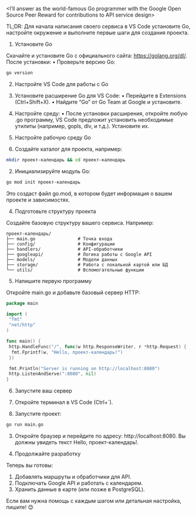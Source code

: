 <I’ll answer as the world-famous Go programmer with the Google Open Source Peer Reward for contributions to API service design>

TL;DR: Для начала написания своего сервиса в VS Code установите Go, настройте окружение и выполните первые шаги для создания проекта.

1. Установите Go

Скачайте и установите Go с официального сайта: <https://golang.org/dl/>.
После установки:
 • Проверьте версию Go:
````bash
go version
````
2. Настройте VS Code для работы с Go

 1. Установите расширение Go для VS Code:
 • Перейдите в Extensions (Ctrl+Shift+X).
 • Найдите “Go” от Go Team at Google и установите.
 2. Настройте среду:
 • После установки расширения, откройте любую .go программу, VS Code предложит установить необходимые утилиты (например, gopls, dlv, и т.д.). Установите их.

3. Настройте рабочую среду Go

 1. Создайте каталог для проекта, например:
````bash
mkdir проект-календарь && cd проект-календарь
````
 2. Инициализируйте модуль Go:
````bash
go mod init проект-календарь
````
Это создаст файл go.mod, в котором будет информация о вашем проекте и зависимостях.

4. Подготовьте структуру проекта

Создайте базовую структуру вашего сервиса. Например:
````
проект-календарь/
├── main.go                # Точка входа
├── config/                # Конфигурации
├── handlers/              # API-обработчики
├── googleapi/             # Логика работы с Google API
├── models/                # Модели данных
├── storage/               # Работа с локальной картой или БД
└── utils/                 # Вспомогательные функции
````
5. Напишите первую программу

Откройте main.go и добавьте базовый сервер HTTP:
````go
package main

import (
 "fmt"
 "net/http"
)

func main() {
 http.HandleFunc("/", func(w http.ResponseWriter, r *http.Request) {
  fmt.Fprintf(w, "Hello, проект-календарь!")
 })

 fmt.Println("Server is running on http://localhost:8080")
 http.ListenAndServe(":8080", nil)
}
````
6. Запустите ваш сервер

 1. Откройте терминал в VS Code (Ctrl+`).
 2. Запустите проект:
````bash
go run main.go
````
 3. Откройте браузер и перейдите по адресу: http://localhost:8080. Вы должны увидеть текст Hello, проект-календарь!.

7. Продолжайте разработку

Теперь вы готовы:
 1. Добавлять маршруты и обработчики для API.
 2. Подключать Google API и работать с календарем.
 3. Хранить данные в карте (или позже в PostgreSQL).

Если вам нужна помощь с каждым шагом или детальная настройка, пишите! 😊
